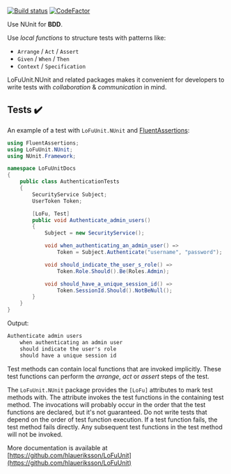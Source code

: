 [![Build status](https://ci.appveyor.com/api/projects/status/ahjxbhw42vggh0su?svg=true)](https://ci.appveyor.com/project/hlaueriksson/lofuunit) [![CodeFactor](https://www.codefactor.io/repository/github/hlaueriksson/lofuunit/badge)](https://www.codefactor.io/repository/github/hlaueriksson/lofuunit)

Use NUnit for **BDD**.

Use _local functions_ to structure tests with patterns like:

* `Arrange` / `Act` / `Assert`
* `Given` / `When` / `Then`
* `Context` / `Specification`

LoFuUnit.NUnit and related packages makes it convenient for developers to write tests with _collaboration_ & _communication_ in mind.

## Tests ✔️

An example of a test with `LoFuUnit.NUnit` and [FluentAssertions](https://www.nuget.org/packages/FluentAssertions/):

```csharp
using FluentAssertions;
using LoFuUnit.NUnit;
using NUnit.Framework;

namespace LoFuUnitDocs
{
    public class AuthenticationTests
    {
        SecurityService Subject;
        UserToken Token;

        [LoFu, Test]
        public void Authenticate_admin_users()
        {
            Subject = new SecurityService();

            void when_authenticating_an_admin_user() =>
                Token = Subject.Authenticate("username", "password");

            void should_indicate_the_user_s_role() =>
                Token.Role.Should().Be(Roles.Admin);

            void should_have_a_unique_session_id() =>
                Token.SessionId.Should().NotBeNull();
        }
    }
}
```

Output:

```txt
Authenticate admin users
	when authenticating an admin user
	should indicate the user's role
	should have a unique session id
```

Test methods can contain local functions that are invoked implicitly. These test functions can perform the _arrange_, _act_ or _assert_ steps of the test.

The `LoFuUnit.NUnit` package provides the `[LoFu]` attributes to mark test methods with.
The attribute invokes the test functions in the containing test method.
The invocations will probably occur in the order that the test functions are declared, but it's not guaranteed.
Do not write tests that depend on the order of test function execution.
If a test function fails, the test method fails directly.
Any subsequent test functions in the test method will not be invoked.

More documentation is available at [https://github.com/hlaueriksson/LoFuUnit](https://github.com/hlaueriksson/LoFuUnit)
